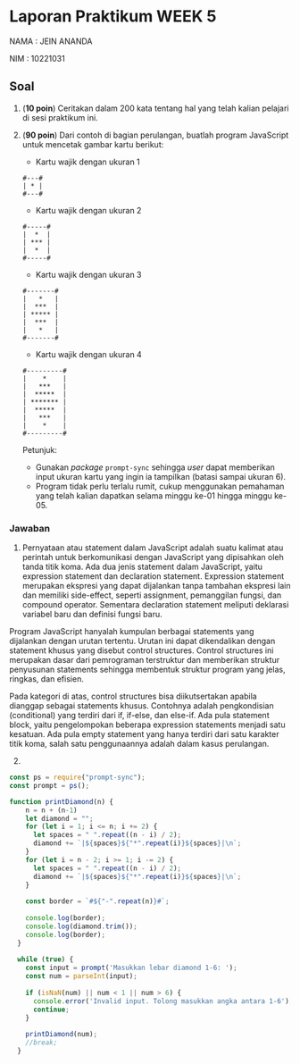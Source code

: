 # Laporan Praktikum WEEK 5

NAMA : JEIN ANANDA

NIM : 10221031 

## Soal

1. (**10 poin**) Ceritakan dalam 200 kata tentang hal yang telah kalian 
   pelajari di sesi praktikum ini.

2. (**90 poin**) Dari contoh di bagian perulangan, buatlah program JavaScript
   untuk mencetak gambar kartu berikut:
   
   - Kartu wajik dengan ukuran 1
   ```
   #---#
   | * |
   #---#
   ```

   - Kartu wajik dengan ukuran 2
   ```
   #-----#
   |  *  |
   | *** |
   |  *  |
   #-----#
   ```

   - Kartu wajik dengan ukuran 3
   ```
   #-------#
   |   *   |
   |  ***  |
   | ***** |
   |  ***  |
   |   *   |
   #-------#
   ```

   - Kartu wajik dengan ukuran 4 
   ```
   #---------#
   |    *    |
   |   ***   |
   |  *****  |
   | ******* |
   |  *****  |
   |   ***   |
   |    *    |
   #---------#
   ```

   Petunjuk: 
   - Gunakan *package* `prompt-sync` sehingga *user* dapat memberikan input 
     ukuran kartu yang ingin ia tampilkan (batasi sampai ukuran 6).
   - Program tidak perlu terlalu rumit, cukup menggunakan pemahaman yang telah
     kalian dapatkan selama minggu ke-01 hingga minggu ke-05.


### Jawaban

 1. Pernyataan atau statement dalam JavaScript adalah suatu kalimat atau perintah untuk berkomunikasi dengan JavaScript yang dipisahkan oleh tanda titik koma. Ada dua jenis statement dalam JavaScript, yaitu expression statement dan declaration statement. Expression statement merupakan ekspresi yang dapat dijalankan tanpa tambahan ekspresi lain dan memiliki side-effect, seperti assignment, pemanggilan fungsi, dan compound operator. Sementara declaration statement meliputi deklarasi variabel baru dan definisi fungsi baru.

Program JavaScript hanyalah kumpulan berbagai statements yang dijalankan dengan urutan tertentu. Urutan ini dapat dikendalikan dengan statement khusus yang disebut control structures. Control structures ini merupakan dasar dari pemrograman terstruktur dan memberikan struktur penyusunan statements sehingga membentuk struktur program yang jelas, ringkas, dan efisien.

Pada kategori di atas, control structures bisa diikutsertakan apabila dianggap sebagai statements khusus. Contohnya adalah pengkondisian (conditional) yang terdiri dari if, if-else, dan else-if. Ada pula statement block, yaitu pengelompokan beberapa expression statements menjadi satu kesatuan. Ada pula empty statement yang hanya terdiri dari satu karakter titik koma, salah satu penggunaannya adalah dalam kasus perulangan.


2. 
```js
const ps = require("prompt-sync");
const prompt = ps();

function printDiamond(n) {
    n = n + (n-1)
    let diamond = "";
    for (let i = 1; i <= n; i += 2) {
      let spaces = " ".repeat((n - i) / 2);
      diamond += `|${spaces}${"*".repeat(i)}${spaces}|\n`;
    }
    for (let i = n - 2; i >= 1; i -= 2) {
      let spaces = " ".repeat((n - i) / 2);
      diamond += `|${spaces}${"*".repeat(i)}${spaces}|\n`;
    }
  
    const border = `#${"-".repeat(n)}#`;
  
    console.log(border);
    console.log(diamond.trim());
    console.log(border);
  }
  
  while (true) {
    const input = prompt('Masukkan lebar diamond 1-6: ');
    const num = parseInt(input);
  
    if (isNaN(num) || num < 1 || num > 6) {
      console.error('Invalid input. Tolong masukkan angka antara 1-6');
      continue;
    }
    
    printDiamond(num);
    //break;
  }
  ```